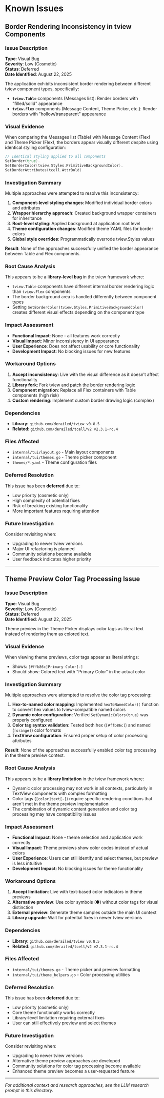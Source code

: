 # Known Issues

## Border Rendering Inconsistency in tview Components

### Issue Description
**Type**: Visual Bug  
**Severity**: Low (Cosmetic)  
**Status**: Deferred  
**Date Identified**: August 22, 2025  

The application exhibits inconsistent border rendering between different tview component types, specifically:

- **`tview.Table`** components (Messages list): Render borders with "filled/solid" appearance
- **`tview.Flex`** components (Message Content, Theme Picker, etc.): Render borders with "hollow/transparent" appearance

### Visual Evidence
When comparing the Messages list (Table) with Message Content (Flex) and Theme Picker (Flex), the borders appear visually different despite using identical styling configuration:

```go
// Identical styling applied to all components
SetBorder(true).
SetBorderColor(tview.Styles.PrimitiveBackgroundColor).
SetBorderAttributes(tcell.AttrBold)
```

### Investigation Summary
Multiple approaches were attempted to resolve this inconsistency:

1. **Component-level styling changes**: Modified individual border colors and attributes
2. **Wrapper hierarchy approach**: Created background wrapper containers for inheritance
3. **Root-level styling**: Applied background at application root level
4. **Theme configuration changes**: Modified theme YAML files for border colors
5. **Global style overrides**: Programmatically overrode tview.Styles values

**Result**: None of the approaches successfully unified the border appearance between Table and Flex components.

### Root Cause Analysis
This appears to be a **library-level bug** in the tview framework where:

- `tview.Table` components have different internal border rendering logic than `tview.Flex` components
- The border background area is handled differently between component types
- Setting `SetBorderColor(tview.Styles.PrimitiveBackgroundColor)` creates different visual effects depending on the component type

### Impact Assessment
- **Functional Impact**: None - all features work correctly
- **Visual Impact**: Minor inconsistency in UI appearance
- **User Experience**: Does not affect usability or core functionality
- **Development Impact**: No blocking issues for new features

### Workaround Options
1. **Accept inconsistency**: Live with the visual difference as it doesn't affect functionality
2. **Library fork**: Fork tview and patch the border rendering logic
3. **Component migration**: Replace all Flex containers with Table components (high risk)
4. **Custom rendering**: Implement custom border drawing logic (complex)

### Dependencies
- **Library**: `github.com/derailed/tview v0.8.5`
- **Related**: `github.com/derailed/tcell/v2 v2.3.1-rc.4`

### Files Affected
- `internal/tui/layout.go` - Main layout components
- `internal/tui/themes.go` - Theme picker component  
- `themes/*.yaml` - Theme configuration files

### Deferred Resolution
This issue has been **deferred** due to:
- Low priority (cosmetic only)
- High complexity of potential fixes
- Risk of breaking existing functionality
- More important features requiring attention

### Future Investigation
Consider revisiting when:
- Upgrading to newer tview versions
- Major UI refactoring is planned
- Community solutions become available
- User feedback indicates higher priority

---

## Theme Preview Color Tag Processing Issue

### Issue Description
**Type**: Visual Bug  
**Severity**: Low (Cosmetic)  
**Status**: Deferred  
**Date Identified**: August 22, 2025  

Theme preview in the Theme Picker displays color tags as literal text instead of rendering them as colored text.

### Visual Evidence
When viewing theme previews, color tags appear as literal strings:
- Shows: `[#ffb86c]Primary Color[-]` 
- Should show: Colored text with "Primary Color" in the actual color

### Investigation Summary
Multiple approaches were attempted to resolve the color tag processing:

1. **Hex-to-named color mapping**: Implemented `hexToNamedColor()` function to convert hex values to tview-compatible named colors
2. **Dynamic color configuration**: Verified `SetDynamicColors(true)` was properly configured
3. **Color tag syntax validation**: Tested both hex (`[#ffb86c]`) and named (`[orange]`) color formats
4. **TextView configuration**: Ensured proper setup of color processing attributes

**Result**: None of the approaches successfully enabled color tag processing in the theme preview context.

### Root Cause Analysis
This appears to be a **library limitation** in the tview framework where:

- Dynamic color processing may not work in all contexts, particularly in TextView components with complex formatting
- Color tags (`[color]text[-]`) require specific rendering conditions that aren't met in the theme preview implementation
- The combination of dynamic content generation and color tag processing may have compatibility issues

### Impact Assessment
- **Functional Impact**: None - theme selection and application work correctly
- **Visual Impact**: Theme previews show color codes instead of actual colors
- **User Experience**: Users can still identify and select themes, but preview is less intuitive
- **Development Impact**: No blocking issues for theme functionality

### Workaround Options
1. **Accept limitation**: Live with text-based color indicators in theme previews
2. **Alternative preview**: Use color symbols (●) without color tags for visual distinction
3. **External preview**: Generate theme samples outside the main UI context
4. **Library upgrade**: Wait for potential fixes in newer tview versions

### Dependencies
- **Library**: `github.com/derailed/tview v0.8.5`
- **Related**: `github.com/derailed/tcell/v2 v2.3.1-rc.4`

### Files Affected
- `internal/tui/themes.go` - Theme picker and preview formatting
- `internal/tui/theme_helpers.go` - Color processing utilities

### Deferred Resolution
This issue has been **deferred** due to:
- Low priority (cosmetic only)
- Core theme functionality works correctly
- Library-level limitation requiring external fixes
- User can still effectively preview and select themes

### Future Investigation
Consider revisiting when:
- Upgrading to newer tview versions
- Alternative theme preview approaches are developed
- Community solutions for color tag processing become available
- Enhanced theme preview becomes a user-requested feature

---

*For additional context and research approaches, see the LLM research prompt in this directory.*